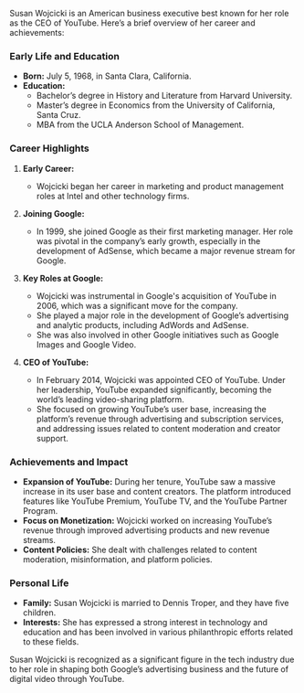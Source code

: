 Susan Wojcicki is an American business executive best known for her role as the CEO of YouTube. Here’s a brief overview of her career and achievements:

### Early Life and Education
- **Born:** July 5, 1968, in Santa Clara, California.
- **Education:** 
  - Bachelor’s degree in History and Literature from Harvard University.
  - Master’s degree in Economics from the University of California, Santa Cruz.
  - MBA from the UCLA Anderson School of Management.

### Career Highlights
1. **Early Career:**
   - Wojcicki began her career in marketing and product management roles at Intel and other technology firms.
   
2. **Joining Google:**
   - In 1999, she joined Google as their first marketing manager. Her role was pivotal in the company’s early growth, especially in the development of AdSense, which became a major revenue stream for Google.

3. **Key Roles at Google:**
   - Wojcicki was instrumental in Google's acquisition of YouTube in 2006, which was a significant move for the company.
   - She played a major role in the development of Google’s advertising and analytic products, including AdWords and AdSense.
   - She was also involved in other Google initiatives such as Google Images and Google Video.

4. **CEO of YouTube:**
   - In February 2014, Wojcicki was appointed CEO of YouTube. Under her leadership, YouTube expanded significantly, becoming the world’s leading video-sharing platform.
   - She focused on growing YouTube’s user base, increasing the platform’s revenue through advertising and subscription services, and addressing issues related to content moderation and creator support.

### Achievements and Impact
- **Expansion of YouTube:** During her tenure, YouTube saw a massive increase in its user base and content creators. The platform introduced features like YouTube Premium, YouTube TV, and the YouTube Partner Program.
- **Focus on Monetization:** Wojcicki worked on increasing YouTube’s revenue through improved advertising products and new revenue streams.
- **Content Policies:** She dealt with challenges related to content moderation, misinformation, and platform policies.

### Personal Life
- **Family:** Susan Wojcicki is married to Dennis Troper, and they have five children.
- **Interests:** She has expressed a strong interest in technology and education and has been involved in various philanthropic efforts related to these fields.

Susan Wojcicki is recognized as a significant figure in the tech industry due to her role in shaping both Google’s advertising business and the future of digital video through YouTube.